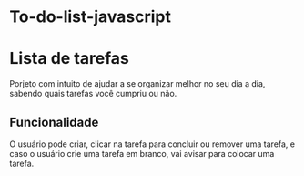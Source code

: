# To-do-list-javascript

<h1> Lista de tarefas </h1>

<p>Porjeto com intuito de ajudar a se organizar melhor no seu dia a dia, sabendo quais tarefas você cumpriu ou não.</p>

<h2>Funcionalidade</h2>
<p>O usuário pode criar, clicar na tarefa para concluir ou remover uma tarefa, e caso o usuário crie uma tarefa em branco, vai avisar para colocar uma tarefa.</p>

